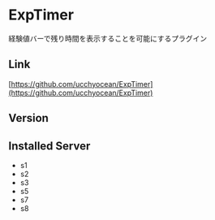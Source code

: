 # ExpTimer
経験値バーで残り時間を表示することを可能にするプラグイン

## Link
[https://github.com/ucchyocean/ExpTimer](https://github.com/ucchyocean/ExpTimer)

## Version

## Installed Server
- s1
- s2
- s3
- s5
- s7
- s8
